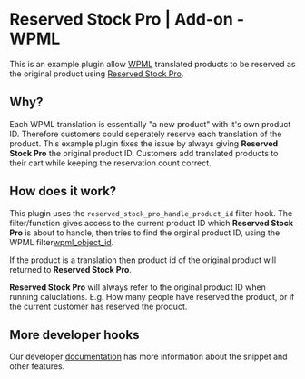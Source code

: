 # Reserved Stock Pro | Add-on - WPML

This is an example plugin allow [WPML](https://wpml.org/) translated products to be reserved as the original product using [Reserved Stock Pro](https://puri.io/plugin/reserved-stock-pro-for-woocommerce/).

## Why?

Each WPML translation is essentially "a new product" with it's own product ID. Therefore customers could seperately reserve each translation of the product. This example plugin fixes the issue by always giving **Reserved Stock Pro** the original product ID. Customers add translated products to their cart while keeping the reservation count correct.

## How does it work? 

This plugin uses the `reserved_stock_pro_handle_product_id` filter hook. The filter/function gives access to the current product ID which **Reserved Stock Pro** is about to handle, then tries to find the orginal product ID, using the WPML filter[wpml_object_id](https://wpml.org/wpml-hook/wpml_object_id/).

If the product is a translation then product id of the original product will returned to **Reserved Stock Pro**.

**Reserved Stock Pro** will always refer to the original product ID when running caluclations. E.g. How many people have reserved the product, or if the current customer has reserved the product.

## More developer hooks
Our developer [documentation](https://puri.io/docs/reserved-stock-pro/hooks/) has more information about the snippet and other features.
